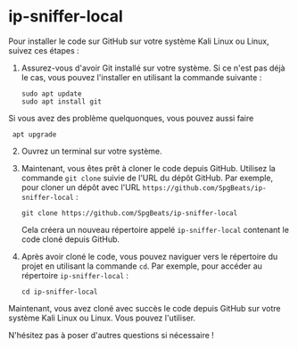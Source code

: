 # ip-sniffer-local

Pour installer le code sur GitHub sur votre système Kali Linux ou Linux, suivez ces étapes :

1. Assurez-vous d'avoir Git installé sur votre système. Si ce n'est pas déjà le cas, vous pouvez l'installer en utilisant la commande suivante : 
  
   ```
   sudo apt update
   sudo apt install git
   ```
 Si vous avez des problème quelquonques, vous pouvez aussi faire 

```
 apt upgrade 
```

2. Ouvrez un terminal sur votre système.

3. Maintenant, vous êtes prêt à cloner le code depuis GitHub. Utilisez la commande `git clone` suivie de l'URL du dépôt GitHub. Par exemple, pour cloner un dépôt avec l'URL `https://github.com/SpgBeats/ip-sniffer-local` :

   ```
   git clone https://github.com/SpgBeats/ip-sniffer-local
   ```

   Cela créera un nouveau répertoire appelé `ip-sniffer-local` contenant le code cloné depuis GitHub.

5. Après avoir cloné le code, vous pouvez naviguer vers le répertoire du projet en utilisant la commande `cd`. Par exemple, pour accéder au répertoire `ip-sniffer-local` :

   ```
   cd ip-sniffer-local
   ```

Maintenant, vous avez cloné avec succès le code depuis GitHub sur votre système Kali Linux ou Linux. Vous pouvez l'utiliser.

N'hésitez pas à poser d'autres questions si nécessaire !
